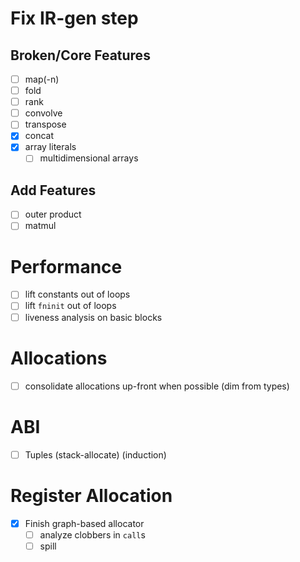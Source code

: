 # Fix IR-gen step
## Broken/Core Features
- [ ] map(-n)
- [ ] fold
- [ ] rank
- [ ] convolve
- [ ] transpose
- [x] concat
- [x] array literals
  - [ ] multidimensional arrays
## Add Features
- [ ] outer product
- [ ] matmul
# Performance
- [ ] lift constants out of loops
- [ ] lift `fninit` out of loops
- [ ] liveness analysis on basic blocks
# Allocations
- [ ] consolidate allocations up-front when possible (dim from types)
# ABI
- [ ] Tuples (stack-allocate) (induction)
# Register Allocation
- [x] Finish graph-based allocator
  - [ ] analyze clobbers in `call`s
  - [ ] spill
